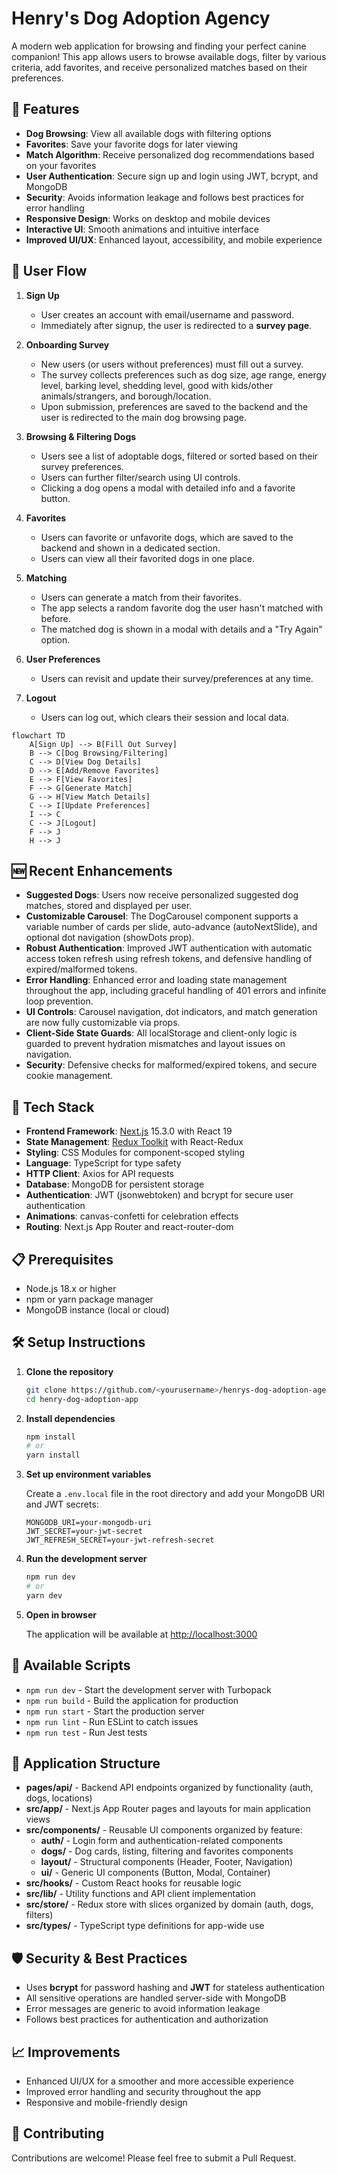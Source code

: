 # Henry's Dog Adoption Agency

A modern web application for browsing and finding your perfect canine companion! This app allows users to browse available dogs, filter by various criteria, add favorites, and receive personalized matches based on their preferences.

## 🐶 Features

- **Dog Browsing**: View all available dogs with filtering options
- **Favorites**: Save your favorite dogs for later viewing
- **Match Algorithm**: Receive personalized dog recommendations based on your favorites
- **User Authentication**: Secure sign up and login using JWT, bcrypt, and MongoDB
- **Security**: Avoids information leakage and follows best practices for error handling
- **Responsive Design**: Works on desktop and mobile devices
- **Interactive UI**: Smooth animations and intuitive interface
- **Improved UI/UX**: Enhanced layout, accessibility, and mobile experience

## 🧭 User Flow

1. **Sign Up**

   - User creates an account with email/username and password.
   - Immediately after signup, the user is redirected to a **survey page**.

2. **Onboarding Survey**

   - New users (or users without preferences) must fill out a survey.
   - The survey collects preferences such as dog size, age range, energy level, barking level, shedding level, good with kids/other animals/strangers, and borough/location.
   - Upon submission, preferences are saved to the backend and the user is redirected to the main dog browsing page.

3. **Browsing & Filtering Dogs**

   - Users see a list of adoptable dogs, filtered or sorted based on their survey preferences.
   - Users can further filter/search using UI controls.
   - Clicking a dog opens a modal with detailed info and a favorite button.

4. **Favorites**

   - Users can favorite or unfavorite dogs, which are saved to the backend and shown in a dedicated section.
   - Users can view all their favorited dogs in one place.

5. **Matching**

   - Users can generate a match from their favorites.
   - The app selects a random favorite dog the user hasn't matched with before.
   - The matched dog is shown in a modal with details and a "Try Again" option.

6. **User Preferences**

   - Users can revisit and update their survey/preferences at any time.

7. **Logout**
   - Users can log out, which clears their session and local data.

```mermaid
flowchart TD
    A[Sign Up] --> B[Fill Out Survey]
    B --> C[Dog Browsing/Filtering]
    C --> D[View Dog Details]
    D --> E[Add/Remove Favorites]
    E --> F[View Favorites]
    F --> G[Generate Match]
    G --> H[View Match Details]
    C --> I[Update Preferences]
    I --> C
    C --> J[Logout]
    F --> J
    H --> J
```

## 🆕 Recent Enhancements

- **Suggested Dogs**: Users now receive personalized suggested dog matches, stored and displayed per user.
- **Customizable Carousel**: The DogCarousel component supports a variable number of cards per slide, auto-advance (autoNextSlide), and optional dot navigation (showDots prop).
- **Robust Authentication**: Improved JWT authentication with automatic access token refresh using refresh tokens, and defensive handling of expired/malformed tokens.
- **Error Handling**: Enhanced error and loading state management throughout the app, including graceful handling of 401 errors and infinite loop prevention.
- **UI Controls**: Carousel navigation, dot indicators, and match generation are now fully customizable via props.
- **Client-Side State Guards**: All localStorage and client-only logic is guarded to prevent hydration mismatches and layout issues on navigation.
- **Security**: Defensive checks for malformed/expired tokens, and secure cookie management.

## 🚀 Tech Stack

- **Frontend Framework**: [Next.js](https://nextjs.org/) 15.3.0 with React 19
- **State Management**: [Redux Toolkit](https://redux-toolkit.js.org/) with React-Redux
- **Styling**: CSS Modules for component-scoped styling
- **Language**: TypeScript for type safety
- **HTTP Client**: Axios for API requests
- **Database**: MongoDB for persistent storage
- **Authentication**: JWT (jsonwebtoken) and bcrypt for secure user authentication
- **Animations**: canvas-confetti for celebration effects
- **Routing**: Next.js App Router and react-router-dom

## 📋 Prerequisites

- Node.js 18.x or higher
- npm or yarn package manager
- MongoDB instance (local or cloud)

## 🛠️ Setup Instructions

1. **Clone the repository**

   ```bash
   git clone https://github.com/<yourusername>/henrys-dog-adoption-agency.git
   cd henry-dog-adoption-app
   ```

2. **Install dependencies**

   ```bash
   npm install
   # or
   yarn install
   ```

3. **Set up environment variables**

   Create a `.env.local` file in the root directory and add your MongoDB URI and JWT secrets:

   ```env
   MONGODB_URI=your-mongodb-uri
   JWT_SECRET=your-jwt-secret
   JWT_REFRESH_SECRET=your-jwt-refresh-secret
   ```

4. **Run the development server**

   ```bash
   npm run dev
   # or
   yarn dev
   ```

5. **Open in browser**

   The application will be available at [http://localhost:3000](http://localhost:3000)

## 🔧 Available Scripts

- `npm run dev` - Start the development server with Turbopack
- `npm run build` - Build the application for production
- `npm run start` - Start the production server
- `npm run lint` - Run ESLint to catch issues
- `npm run test` - Run Jest tests

## 📱 Application Structure

- **pages/api/** - Backend API endpoints organized by functionality (auth, dogs, locations)
- **src/app/** - Next.js App Router pages and layouts for main application views
- **src/components/** - Reusable UI components organized by feature:
  - **auth/** - Login form and authentication-related components
  - **dogs/** - Dog cards, listing, filtering and favorites components
  - **layout/** - Structural components (Header, Footer, Navigation)
  - **ui/** - Generic UI components (Button, Modal, Container)
- **src/hooks/** - Custom React hooks for reusable logic
- **src/lib/** - Utility functions and API client implementation
- **src/store/** - Redux store with slices organized by domain (auth, dogs, filters)
- **src/types/** - TypeScript type definitions for app-wide use

## 🛡️ Security & Best Practices

- Uses **bcrypt** for password hashing and **JWT** for stateless authentication
- All sensitive operations are handled server-side with MongoDB
- Error messages are generic to avoid information leakage
- Follows best practices for authentication and authorization

## 📈 Improvements

- Enhanced UI/UX for a smoother and more accessible experience
- Improved error handling and security throughout the app
- Responsive and mobile-friendly design

## 🤝 Contributing

Contributions are welcome! Please feel free to submit a Pull Request.

